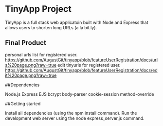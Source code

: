 # TinyApp Project
TinyApp is a full stack web applicatoin built with Node and Express that allows users to shorten long URLs (a la bit.ly).
## Final Product 

personal urls list for registered user. https://github.com/AugustGit/tinyapp/blob/featureUserRegistration/docs/urls%20page.png?raw=true
edit tinyurls for registered user. https://github.com/AugustGit/tinyapp/blob/featureUserRegistration/docs/edit%20page.png?raw=true


##Dependencies

Node.js
Express
EJS
bcrypt
body-parser
cookie-session
method-override

##Getting started

Install all dependencies (using the npm install command).
Run the development web server using the node express_server.js command.
